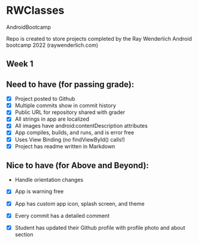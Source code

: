 # RWClasses
 AndroidBootcamp

Repo is created to store projects completed by the Ray Wenderlich Android bootcamp 2022 (raywenderlich.com)

## Week 1

## Need to have (for passing grade):
- [x] Project posted to Github 
- [x] Multiple commits show in commit history
- [x] Public URL for repository shared with grader
- [x] All strings in app are localized
- [x] All images have android:contentDescription attributes
- [x] App compiles, builds, and runs, and is error free
- [x] Uses View Binding (no findViewById() calls!)
- [x] Project has readme written in Markdown

## Nice to have (for Above and Beyond):
- Handle orientation changes
- [x] App is warning free
- [x] App has custom app icon, splash screen, and theme
- [x] Every commit has a detailed comment
- [x] Student has updated their Github profile with profile photo and about section

